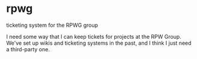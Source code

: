 # rpwg
ticketing system for the RPWG group

I need some way that I can keep tickets for projects at the RPW Group.  We've set up wikis and ticketing systems in the past, and I think I just need a third-party one.
